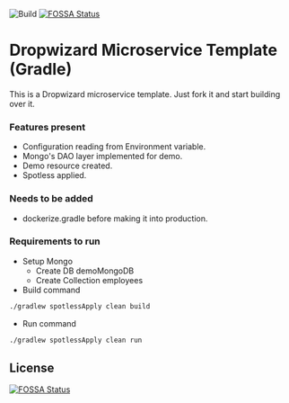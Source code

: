![Build](https://github.com/rishabhverma17/Dropiwizard-Template/workflows/Java%20CI%20with%20Gradle/badge.svg?branch=master) [![FOSSA Status](https://app.fossa.com/api/projects/git%2Bgithub.com%2Fchaysewlkr21%2FDw_Template.svg?type=shield)](https://app.fossa.com/projects/git%2Bgithub.com%2Fchaysewlkr21%2FDw_Template?ref=badge_shield)


# Dropwizard Microservice Template (Gradle)

This is a Dropwizard microservice template. Just fork it and start building over it.

### Features present
- Configuration reading from Environment variable.
- Mongo's DAO layer implemented for demo.
- Demo resource created.
- Spotless applied.

### Needs to be added
- dockerize.gradle before making it into production.

### Requirements to run
- Setup Mongo
    - Create DB demoMongoDB
    - Create Collection employees
- Build command

```bash
./gradlew spotlessApply clean build
```
- Run command

```bash
./gradlew spotlessApply clean run
```


## License
[![FOSSA Status](https://app.fossa.com/api/projects/git%2Bgithub.com%2Fchaysewlkr21%2FDw_Template.svg?type=large)](https://app.fossa.com/projects/git%2Bgithub.com%2Fchaysewlkr21%2FDw_Template?ref=badge_large)